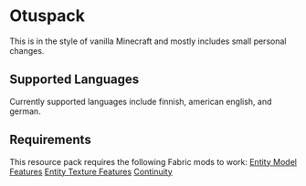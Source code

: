 # Otuspack
This is in the style of vanilla Minecraft and mostly includes small personal changes.

## Supported Languages
Currently supported languages include finnish, american english, and german.

## Requirements
This resource pack requires the following Fabric mods to work:
[Entity Model Features](https://modrinth.com/mod/entity-model-features)
[Entity Texture Features](https://modrinth.com/mod/entitytexturefeatures)
[Continuity](https://modrinth.com/mod/continuity)
